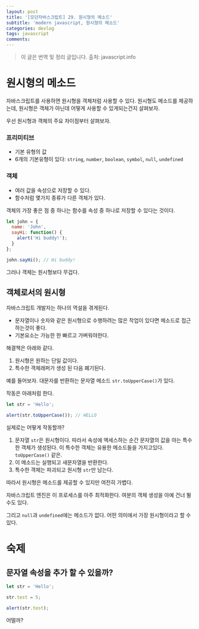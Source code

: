 ```yaml
---
layout: post
title: '[모던자바스크립트] 29. 원시형의 메소드'
subtitle: 'modern javascript, 원시형의 메소드'
categories: devlog
tags: javascript
comments:
---
```


> 이 글은 번역 및 정리 글입니다.
> 출처: javascript.info

# 원시형의 메소드

자바스크립트를 사용하면 원시형을 객체처럼 사용할 수 있다. 원시형도 메소드를 제공하는데, 원시형은 객체가 아닌데 어떻게 사용할 수 있게되는건지 살펴보자.

우선 원시형과 객체의 주요 차이점부터 살펴보자.

### 프리미티브

- 기본 유형의 값
- 6개의 기본유형이 있다: `string`, `number`, `boolean`, `symbol`, `null`, `undefined`

### 객체

- 여러 값을 속성으로 저장할 수 있다.
- 함수처럼 몇가지 종류가 다른 객체가 있다.

객체의 가장 좋은 점 중 하나는 함수를 속성 중 하나로 저장할 수 있다는 것이다.

```js
let john = {
  name: 'John',
  sayHi: function() {
    alert('Hi buddy!');
  }
};

john.sayHi(); // Hi buddy!
```

그러나 객체는 원시형보다 무겁다.

## 객체로서의 원시형

자바스크립트 개발자는 하나의 역설을 겪게된다.

- 문자열이나 숫자와 같은 원시형으로 수행하려는 많은 작업이 있다면 메소드로 접근하는것이 좋다.
- 기본요소는 가능한 한 빠르고 가벼워야한다.

해결책은 아래와 같다.

1. 원시형은 원하는 단일 값이다.
2. 특수한 객체래퍼가 생성 된 다음 폐기된다.

예를 들어보자. 대문자를 반환하는 문자열 메소드 `str.toUpperCase()`가 있다.

작동은 아래처럼 한다.

```js
let str = 'Hello';

alert(str.toUpperCase()); // HELLO
```

실제로는 어떻게 작동할까?

1. 문자열 `str`은 원시형이다. 따라서 속성에 액세스하는 순간 문자열의 값을 아는 특수한 객체가 생성된다. 이 특수한 객체는 유용한 메소드들을 가지고있다. `toUpperCase()` 같은.
2. 이 메소드는 실행되고 새문자열을 반환한다.
3. 특수한 객체는 파괴되고 원시형 `str`만 남는다.

따라서 원시형은 메소드를 제공할 수 있지만 여전히 가볍다.

자바스크립트 엔진은 이 프로세스를 아주 최적화한다. 여분의 객체 생성을 아예 건너 뛸 수도 있다.

그리고 `null`과 `undefined`에는 메소드가 없다. 어떤 의미에서 가장 원시형이라고 할 수 있다.

# 숙제

## 문자열 속성을 추가 할 수 있을까?

```js
let str = 'Hello';

str.test = 5;

alert(str.test);
```

어떨까?
